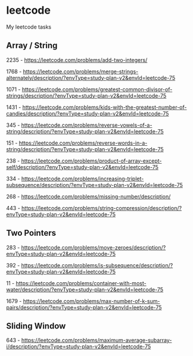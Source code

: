 # leetcode
My leetcode tasks

## Array / String
2235 - https://leetcode.com/problems/add-two-integers/

1768 - https://leetcode.com/problems/merge-strings-alternately/description/?envType=study-plan-v2&envId=leetcode-75

1071 - https://leetcode.com/problems/greatest-common-divisor-of-strings/description/?envType=study-plan-v2&envId=leetcode-75

1431 - https://leetcode.com/problems/kids-with-the-greatest-number-of-candies/description/?envType=study-plan-v2&envId=leetcode-75

345 - https://leetcode.com/problems/reverse-vowels-of-a-string/description/?envType=study-plan-v2&envId=leetcode-75

151 - https://leetcode.com/problems/reverse-words-in-a-string/description/?envType=study-plan-v2&envId=leetcode-75

238 - https://leetcode.com/problems/product-of-array-except-self/description/?envType=study-plan-v2&envId=leetcode-75

334 - https://leetcode.com/problems/increasing-triplet-subsequence/description/?envType=study-plan-v2&envId=leetcode-75

268 - https://leetcode.com/problems/missing-number/description/

443 - https://leetcode.com/problems/string-compression/description/?envType=study-plan-v2&envId=leetcode-75


## Two Pointers
283 - https://leetcode.com/problems/move-zeroes/description/?envType=study-plan-v2&envId=leetcode-75

392 - https://leetcode.com/problems/is-subsequence/description/?envType=study-plan-v2&envId=leetcode-75

11 - https://leetcode.com/problems/container-with-most-water/description/?envType=study-plan-v2&envId=leetcode-75

1679 - https://leetcode.com/problems/max-number-of-k-sum-pairs/description/?envType=study-plan-v2&envId=leetcode-75

## Sliding Window
643 - https://leetcode.com/problems/maximum-average-subarray-i/description/?envType=study-plan-v2&envId=leetcode-75

